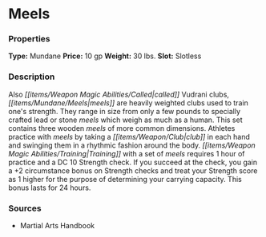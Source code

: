 ﻿---
Title: "Meels"
Type: "Mundane"
Price: "10 gp"
Weight: "30 lbs."
Slot: "Slotless"
Description: |
  "Also called Vudrani clubs, meels are heavily weighted clubs used to train one's strength. They range in size from only a few pounds to specially crafted lead or stone meels which weigh as much as a human. This set contains three wooden meels of more common dimensions. Athletes practice with meels by taking a club in each hand and swinging them in a rhythmic fashion around the body. Training with a set of meels requires 1 hour of practice and a DC 10 Strength check. If you succeed at the check, you gain a +2 circumstance bonus on Strength checks and treat your Strength score as 1 higher for the purpose of determining your carrying capacity. This bonus lasts for 24 hours."
Sources: "['Martial Arts Handbook']"
---

# Meels

### Properties

**Type:** Mundane **Price:** 10 gp **Weight:** 30 lbs. **Slot:** Slotless

### Description

Also _[[items/Weapon Magic Abilities/Called|called]]_ Vudrani clubs, _[[items/Mundane/Meels|meels]]_ are heavily weighted clubs used to train one's strength. They range in size from only a few pounds to specially crafted lead or stone _meels_ which weigh as much as a human. This set contains three wooden _meels_ of more common dimensions. Athletes practice with _meels_ by taking a _[[items/Weapon/Club|club]]_ in each hand and swinging them in a rhythmic fashion around the body. _[[items/Weapon Magic Abilities/Training|Training]]_ with a set of _meels_ requires 1 hour of practice and a DC 10 Strength check. If you succeed at the check, you gain a +2 circumstance bonus on Strength checks and treat your Strength score as 1 higher for the purpose of determining your carrying capacity. This bonus lasts for 24 hours.

### Sources

* Martial Arts Handbook